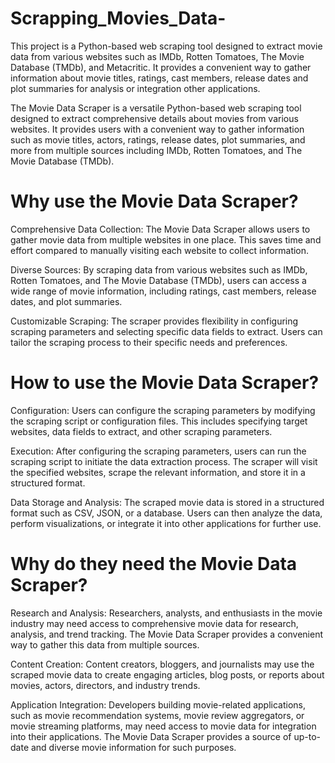 # Scrapping_Movies_Data-
This project is a Python-based web scraping tool designed to extract movie data from various websites such as IMDb, Rotten Tomatoes, The Movie Database (TMDb), and Metacritic. It provides a convenient way to gather information about movie titles, ratings, cast members, release dates and plot summaries for analysis or integration other applications.

The Movie Data Scraper is a versatile Python-based web scraping tool designed to extract comprehensive details about movies from various websites. It provides users with a convenient way to gather information such as movie titles, actors, ratings, release dates, plot summaries, and more from multiple sources including IMDb, Rotten Tomatoes, and The Movie Database (TMDb).

# Why use the Movie Data Scraper?

Comprehensive Data Collection: The Movie Data Scraper allows users to gather movie data from multiple websites in one place. This saves time and effort compared to manually visiting each website to collect information.

Diverse Sources: By scraping data from various websites such as IMDb, Rotten Tomatoes, and The Movie Database (TMDb), users can access a wide range of movie information, including ratings, cast members, release dates, and plot summaries.

Customizable Scraping: The scraper provides flexibility in configuring scraping parameters and selecting specific data fields to extract. Users can tailor the scraping process to their specific needs and preferences.

# How to use the Movie Data Scraper?

Configuration: Users can configure the scraping parameters by modifying the scraping script or configuration files. This includes specifying target websites, data fields to extract, and other scraping parameters.

Execution: After configuring the scraping parameters, users can run the scraping script to initiate the data extraction process. The scraper will visit the specified websites, scrape the relevant information, and store it in a structured format.

Data Storage and Analysis: The scraped movie data is stored in a structured format such as CSV, JSON, or a database. Users can then analyze the data, perform visualizations, or integrate it into other applications for further use.

# Why do they need the Movie Data Scraper?

Research and Analysis: Researchers, analysts, and enthusiasts in the movie industry may need access to comprehensive movie data for research, analysis, and trend tracking. The Movie Data Scraper provides a convenient way to gather this data from multiple sources.

Content Creation: Content creators, bloggers, and journalists may use the scraped movie data to create engaging articles, blog posts, or reports about movies, actors, directors, and industry trends.

Application Integration: Developers building movie-related applications, such as movie recommendation systems, movie review aggregators, or movie streaming platforms, may need access to movie data for integration into their applications. The Movie Data Scraper provides a source of up-to-date and diverse movie information for such purposes.


